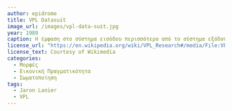 ```yaml
---
author: epidrome
title: VPL Datasuit 
image_url: /images/vpl-data-suit.jpg
year: 1989
caption: Η έμφαση στο σύστημα εισόδου περισσότερο από το σύστημα εξόδου για τις πρώτες εφαρμογές εικονικής πραγματικότητας τεκμηριώνεται με την κατασκευή της πρώτης στολής καταγραφής της κίνησης όλου του σώματος. Η στολή παρακολουθεί την θέση του σώματος και την κίνηση των άκρων και ταυτόχρονα συνδυάζεται με το γάντι, έτσι ώστε να υπάρχει μεγαλύτερη εμβύθιση στο εικονικό περιβάλλον, το οποίο δεν χρειάζεται να έχει μεγάλη πιστότητα γραφικών.
license_url: "https://en.wikipedia.org/wiki/VPL_Research#/media/File:VPL_DataSuit_1.jpg" 
license_text: Courtesy of Wikimedia 
categories:
  - Μορφές 
  - Εικονική Πραγματικότητα 
  - Σωματοποίηση 
tags:
  - Jaron Lanier
  - VPL
---
```


